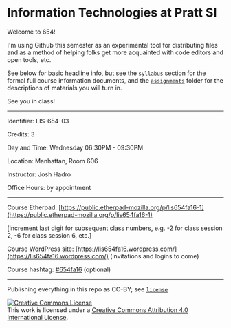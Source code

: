 #  Information Technologies at Pratt SI

Welcome to 654! 

I'm using Github this semester as an experimental tool for distributing files and as a method of helping folks get more acquainted with code editors and open tools, etc. 

See below for basic headline info, but see the [`syllabus`](syllabus) section for the formal full course information documents, and the [`assignments`](assignments) folder for the descriptions of materials you will turn in.

See you in class!

---

Identifier: LIS-654-03

Credits: 3

Day and Time: Wednesday 06:30PM - 09:30PM

Location: Manhattan, Room 606

Instructor: Josh Hadro

Office Hours: by appointment

---

Course Etherpad: [https://public.etherpad-mozilla.org/p/lis654fa16-1](https://public.etherpad-mozilla.org/p/lis654fa16-1)

[increment last digit for subsequent class numbers, e.g. -2 for class session 2, -6 for class session 6, etc.]

Course WordPress site:   [https://lis654fa16.wordpress.com/](https://lis654fa16.wordpress.com/) (invitations and logins to come)

Course hashtag: [#654fa16](https://twitter.com/search?f=tweets&amp;q=%23654fa16) (optional)

---

Publishing everything in this repo as CC-BY; see [`license`](license.md)

<a rel="license" href="http://creativecommons.org/licenses/by/4.0/"><img alt="Creative Commons License" style="border-width:0" src="https://i.creativecommons.org/l/by/4.0/88x31.png" /></a><br />This work is licensed under a <a rel="license" href="http://creativecommons.org/licenses/by/4.0/">Creative Commons Attribution 4.0 International License</a>.
